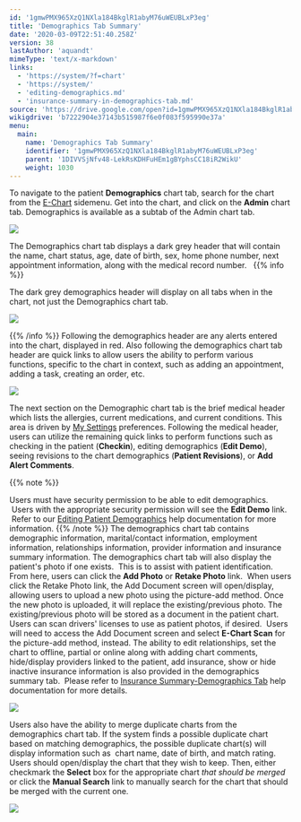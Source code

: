 ```yaml
---
id: '1gmwPMX965XzQ1NXla184BkglR1abyM76uWEUBLxP3eg'
title: 'Demographics Tab Summary'
date: '2020-03-09T22:51:40.258Z'
version: 38
lastAuthor: 'aquandt'
mimeType: 'text/x-markdown'
links:
  - 'https://system/?f=chart'
  - 'https://system/'
  - 'editing-demographics.md'
  - 'insurance-summary-in-demographics-tab.md'
source: 'https://drive.google.com/open?id=1gmwPMX965XzQ1NXla184BkglR1abyM76uWEUBLxP3eg'
wikigdrive: 'b7222904e37143b515987f6e0f083f595990e37a'
menu:
  main:
    name: 'Demographics Tab Summary'
    identifier: '1gmwPMX965XzQ1NXla184BkglR1abyM76uWEUBLxP3eg'
    parent: '1DIVVSjNfv48-LekRsKDHFuHEm1gBYphsCC18iR2WikU'
    weight: 1030
---
```

To navigate to the patient **Demographics** chart tab, search for the chart from the [E-Chart](https://system/?f=chart) sidemenu. Get into the chart, and click on the **Admin** chart tab. Demographics is available as a subtab of the Admin chart tab.


![](../demographics-tab-summary.assets/1000020100000546000001B7DEB9F1B39B7CA6F5.png)


The Demographics chart tab displays a dark grey header that will contain the name, chart status, age, date of birth, sex, home phone number, next appointment information, along with the medical record number.  
{{% info %}}

The dark grey demographics header will display on all tabs when in the chart, not just the Demographics chart tab.


![](../demographics-tab-summary.assets/10000201000004AD000001314C3FC34CFEA2804B.png)


{{% /info %}}
Following the demographics header are any alerts entered into the chart, displayed in red. Also following the demographics chart tab header are quick links to allow users the ability to perform various functions, specific to the chart in context, such as adding an appointment, adding a task, creating an order, etc.


![](../demographics-tab-summary.assets/10000201000004AD000001312FBEB7A216AE29C2.png)


The next section on the Demographic chart tab is the brief medical header which lists the allergies, current medications, and current conditions. This area is driven by [My Settings](https://system/) preferences.
Following the medical header, users can utilize the remaining quick links to perform functions such as checking in the patient (**Checkin**), editing demographics (**Edit Demo**), seeing revisions to the chart demographics (**Patient Revisions**), or **Add Alert Comments**.

{{% note %}}

Users must have security permission to be able to edit demographics.  Users with the appropriate security permission will see the **Edit Demo** link.  Refer to our [Editing Patient Demographics](editing-demographics.md) help documentation for more information.
{{% /note %}}
The demographics chart tab contains demographic information, marital/contact information, employment information, relationships information, provider information and insurance summary information. The demographics chart tab will also display the patient's photo if one exists.  This is to assist with patient identification. From here, users can click the **Add Photo** or **Retake Photo** link.  When users click the Retake Photo link, the Add Document screen will open/display, allowing users to upload a new photo using the picture-add method.
Once the new photo is uploaded, it will replace the existing/previous photo. The existing/previous photo will be stored as a document in the patient chart. Users can scan drivers' licenses to use as patient photos, if desired.  Users will need to access the Add Document screen and select **E-Chart Scan** for the picture-add method, instead.
The ability to edit relationships, set the chart to offline, partial or online along with adding chart comments, hide/display providers linked to the patient, add insurance, show or hide inactive insurance information is also provided in the demographics summary tab.  Please refer to [Insurance Summary-Demographics Tab](insurance-summary-in-demographics-tab.md) help documentation for more details.


![](../demographics-tab-summary.assets/1000020100000640000002257565D0EE3117685E.png)


Users also have the ability to merge duplicate charts from the demographics chart tab. If the system finds a possible duplicate chart based on matching demographics, the possible duplicate chart(s) will display information such as  chart name, date of birth, and match rating. Users should open/display the chart that they wish to keep. Then, either checkmark the **Select** box for the appropriate chart *that should be merged* or click the **Manual Search** link to manually search for the chart that should be merged with the current one.


![](../demographics-tab-summary.assets/1000020100000640000000CCB12F6A1A4A90D79B.png)

